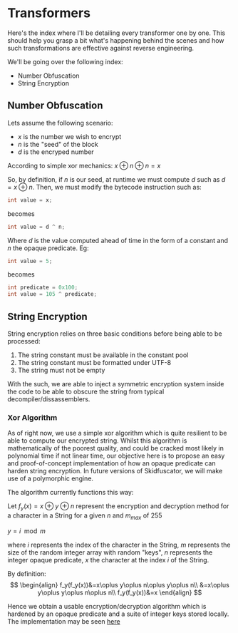 # Transformers 

Here's the index where I'll be detailing every transformer one by one. This should help you grasp a bit what's happening behind the scenes and how such transformations are effective against reverse engineering.

We'll be going over the following index:
- Number Obfuscation
- String Encryption

## Number Obfuscation

Lets assume the following scenario: 
- $x$ is the number we wish to encrypt 
- $n$ is the "seed" of the block
- $d$ is the encryped number

According to simple xor mechanics:
$x\oplus n\oplus n=x$

So, by definition, if $n$ is our seed, at runtime we must compute $d$ such as $d = x\oplus n$. Then, we must modify the bytecode instruction such as:

```java
int value = x;
```

becomes
```java
int value = d ^ n;
```

Where $d$ is the value computed ahead of time in the form of a constant and $n$ the opaque predicate. Eg:
```java
int value = 5;
```
becomes
```java
int predicate = 0x100;
int value = 105 ^ predicate;
```

## String Encryption

String encryption relies on three basic conditions before being able to be processed:
1. The string constant must be available in the constant pool
2. The string constant must be formatted under UTF-8
3. The string must not be empty

With the such, we are able to inject a symmetric encryption system inside the code to be able to obscure the string from typical decompiler/dissassemblers.

### Xor Algorithm

As of right now, we use a simple xor algorithm which is quite resilient to be able to compute our encrypted string. Whilst this algorithm is mathematically of the poorest quality, and could be cracked most likely in polynomial time if not linear time, our objective here is to propose an easy and proof-of-concept implementation of how an opaque predicate can harden string encryption. In future versions of Skidfuscator, we will make use of a polymorphic engine.

The algorithm currently functions this way:

Let $f_y(x)=x\oplus y\oplus n$ represent the encryption and decryption method for a character in a String for a given $n$ and $m_{max}$ of 255

$y=i\mod m$

where $i$ represents the index of the character in the String, $m$ represents the size of the random integer array with random "keys", $n$ represents the integer opaque predicate, $x$ the character at the index $i$ of the String. 

By definition:
$$
\begin{align}
f_y(f_y(x))&=x\oplus y\oplus n\oplus y\oplus n\\
&=x\oplus y\oplus y\oplus n\oplus n\\
f_y(f_y(x))&=x
\end{align}
$$

Hence we obtain a usable encryption/decryption algorithm which is hardened by an opaque predicate and a suite of integer keys stored locally. The implementation may be seen [here](https://github.com/terminalsin/skidfuscator-java-obfuscator/blob/master/dev.skidfuscator.obfuscator/obfuscator/src/main/java/dev/skidfuscator/obfuscator/transform/impl/string/BasicEncryptionGenerator.java)

